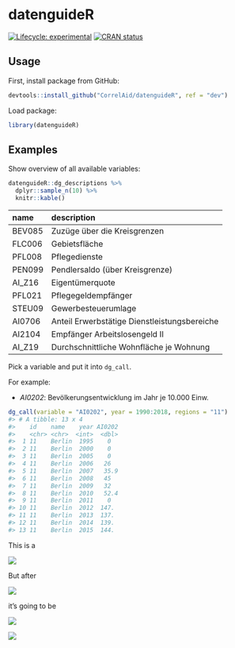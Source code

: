 
<!-- README.md is generated from README.Rmd. Please edit that file -->

# datenguideR

<!-- badges: start -->

[![Lifecycle:
experimental](https://img.shields.io/badge/lifecycle-experimental-orange.svg)](https://www.tidyverse.org/lifecycle/#experimental)
[![CRAN
status](https://www.r-pkg.org/badges/version/Projects)](https://cran.r-project.org/package=Projects)
<!-- badges: end -->

## Usage

First, install package from GitHub:

``` r
devtools::install_github("CorrelAid/datenguideR", ref = "dev")
```

Load package:

``` r
library(datenguideR)
```

## Examples

Show overview of all available variables:

``` r
datenguideR::dg_descriptions %>%
  dplyr::sample_n(10) %>% 
  knitr::kable()
```

| name    | description                                  |
| :------ | :------------------------------------------- |
| BEV085  | Zuzüge über die Kreisgrenzen                 |
| FLC006  | Gebietsfläche                                |
| PFL008  | Pflegedienste                                |
| PEN099  | Pendlersaldo (über Kreisgrenze)              |
| AI\_Z16 | Eigentümerquote                              |
| PFL021  | Pflegegeldempfänger                          |
| STEU09  | Gewerbesteuerumlage                          |
| AI0706  | Anteil Erwerbstätige Dienstleistungsbereiche |
| AI2104  | Empfänger Arbeitslosengeld II                |
| AI\_Z19 | Durchschnittliche Wohnfläche je Wohnung      |

Pick a variable and put it into `dg_call`.

For example:

  - *AI0202*: Bevölkerungsentwicklung im Jahr je 10.000 Einw.

<!-- end list -->

``` r
dg_call(variable = "AI0202", year = 1990:2018, regions = "11")
#> # A tibble: 13 x 4
#>    id    name    year AI0202
#>    <chr> <chr>  <int>  <dbl>
#>  1 11    Berlin  1995    0  
#>  2 11    Berlin  2000    0  
#>  3 11    Berlin  2005    0  
#>  4 11    Berlin  2006   26  
#>  5 11    Berlin  2007   35.9
#>  6 11    Berlin  2008   45  
#>  7 11    Berlin  2009   32  
#>  8 11    Berlin  2010   52.4
#>  9 11    Berlin  2011    0  
#> 10 11    Berlin  2012  147. 
#> 11 11    Berlin  2013  137. 
#> 12 11    Berlin  2014  139. 
#> 13 11    Berlin  2015  144.
```

This is a

![](http://www.wipsociology.org/wp-content/uploads/2017/12/banner.png)

But after

![](https://media1.tenor.com/images/72bf7922ac0b07b2f7f8f630e4ae01d2/tenor.gif?itemid=11364811)

it’s going to be

![](https://media.giphy.com/media/5fQyd7jM58m5y/giphy.gif)

![](https://media.giphy.com/media/26n6xUPFFv1DtdO80/giphy.gif)
